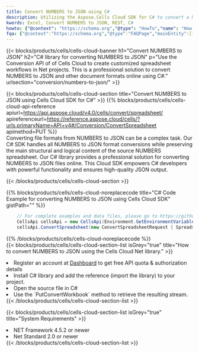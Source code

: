 ```yaml
---
title: Convert NUMBERS to JSON using C# 
description: Utilizing the Aspose.Cells Cloud SDK for C# to convert a NUMBERS format file to a JSON format file. 
kwords: Excel, Convert NUMBERS to JSON, REST, C#
howto: {"@context": "https://schema.org","@type": "HowTo","name": "How to convert NUMBERS to JSON using the Cells Cloud Net library.","description": "How to convert NUMBERS to JSON using the Cells Cloud Net library.","image": {"@type": "ImageObject"},"url": "/net/conversion/numbers-to-json/","step": [{ "@type": "HowToStep","name": "How to convert NUMBERS to JSON using the Cells Cloud Net library. step 1", "image": {"@type": "ImageObject",},"url": "/net/conversion/numbers-to-json/","text": "Register an account at <a href='https://dashboard.aspose.cloud/'>Dashboard</a> to get free API quota & authorization details",},{ "@type": "HowToStep","name": "How to convert NUMBERS to JSON using the Cells Cloud Net library. step 1", "image": {"@type": "ImageObject",},"url": "/net/conversion/numbers-to-json/","text": "Install C# library and add the reference (import the library) to your project.",},{ "@type": "HowToStep","name": "How to convert NUMBERS to JSON using the Cells Cloud Net library. step 1", "image": {"@type": "ImageObject",},"url": "/net/conversion/numbers-to-json/","text": "Open the source file in C#",},{ "@type": "HowToStep","name": "How to convert NUMBERS to JSON using the Cells Cloud Net library. step 1", "image": {"@type": "ImageObject",},"url": "/net/conversion/numbers-to-json/","text": "Use the `PutConvertWorkbook` method to retrieve the resulting stream.",}, ],"supply": {"@type": "HowToSupply","name": "document"},"tool": [{"@type": "HowToTool","name": "Visual Studio, Visual Studio Code, Rider "},{"@type": "HowToTool","name": "Aspose Cells"}],"totalTime": "PT6M"}
fqa: {"@context":"https://schema.org","@type":"FAQPage","mainEntity":[{"@type":"Question","name":"Why convert file formats in C# using REST API?","acceptedAnswer":{"@type":"Answer","text":"Documents are encoded in many ways, and some files may be incompatible with the software you use. To open and read such files, just convert them to appropriate file formats.<br/><ol><li>Install .NET SDK and add the reference (import the library) to your project.</li><li>Open the source file in C# using REST API.</li><li>Call the PutConvertWorkbookRequest() method, passing an output filename with required extension.</li><li>Get the result of conversion as a separate file.</li></ol>"}},{"@type":"Question","name":"What file formats can I convert with your C# library?","acceptedAnswer":{"@type":"Answer","text":"We support a variety of file formats for conversion using .NET library, including XLSX, Excel, xls , PDF, CSV, HTML, Markdown, XML, PNG, JPG, TIFF, Json, TXT and many more."}},{"@type":"Question","name":"What is the maximum allowed file size for conversion using this .NET library?","acceptedAnswer":{"@type":"Answer","text":"There are no file size limits for format conversions using .NET library."}}]}
---
```



{{< blocks/products/cells/cells-cloud-banner h1="Convert NUMBERS to JSON" h2="C# library for converting NUMBERS to JSON" p="Use the Conversion API of of Cells Cloud to create customized spreadsheet workflows in Net projects. This is a professional solution to convert NUMBERS to JSON and other document formats online using C#." urlsection="conversion/numbers-to-json/" >}}

{{< blocks/products/cells/cells-cloud-section  title="Convert NUMBERS to JSON using Cells Cloud SDK for C#" >}}
{{% blocks/products/cells/cells-cloud-api-reference  apiurl=https://api.aspose.cloud/v4.0/cells/convert/spreadsheet/  apireferenceurl=https://reference.aspose.cloud/cells/?urls.primaryName=API+v4#/Conversion/ConvertSpreadsheet  apimethod=PUT %}}
<br/>
Converting file formats from NUMBERS to JSON can be a complex task. Our C# SDK handles all NUMBERS to JSON format conversions while preserving the main structural and logical content of the source NUMBERS spreadsheet. Our C# library provides a professional solution for converting NUMBERS to JSON files online. This Cloud SDK empowers C# developers with powerful functionality and ensures high-quality JSON output.

{{< /blocks/products/cells/cells-cloud-section >}}

{{% blocks/products/cells/cells-cloud-noreplacecode title="C# Code Example for converting NUMBERS to JSON using Cells Cloud SDK" gistPath="" %}}
 
```cs
    // For complete examples and data files, please go to https://github.com/aspose-cells-cloud/aspose-cells-cloud-dotnet/
    CellsApi cellsApi = new CellsApi(Environment.GetEnvironmentVariable("ProductClientId"), Environment.GetEnvironmentVariable("ProductClientSecret"));
    cellsApi.ConvertSpreadsheet(new ConvertSpreadsheetRequest { Spreadsheet = "EmployeeSalesSummary.numbers", format = "json" }, "EmployeeSalesSummary.json");
```
 
{{% /blocks/products/cells/cells-cloud-noreplacecode  %}}
<br/>
{{< blocks/products/cells/cells-cloud-section-list isGrey="true"  title="How to convert NUMBERS to JSON using the Cells Cloud Net library." >}}
<li>Register an account at <a href="https://dashboard.aspose.cloud/">Dashboard</a> to get free API quota & authorization details</li>
<li>Install C# library and add the reference (import the library) to your project.</li>
<li>Open the source file in C#</li>
<li>Use the `PutConvertWorkbook` method to retrieve the resulting stream.</li>
{{< /blocks/products/cells/cells-cloud-section-list >}}

{{< blocks/products/cells/cells-cloud-section-list isGrey="true"  title="System Requirements" >}}
<li>NET Framework 4.5.2 or newer</li>
<li>Net Standard 2.0 or newer</li>
{{< /blocks/products/cells/cells-cloud-section-list >}}
